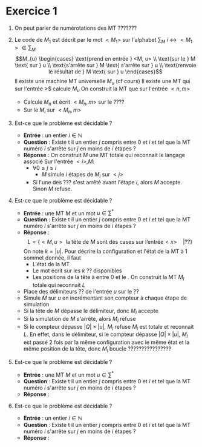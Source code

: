 # Exercice 1
1. On peut parler de numérotations des $\text{MT}$ ???????

2. Le code de $M_{1}$ est décrit par le mot $<M_{1}>$ sur l'alphabet $\sum_{M}$
	$i \leftrightarrow <M_{1}>\in\sum_{M}$
	$$M_{u}
	\begin{cases}
\text{prend en entrée } <M, u> \\
\text{sur le } M \text{ sur } u \\
\text{s'arrête sur } M \text{ s'arrête sur } u \\
\text{renvoie le résultat de } M \text{ sur } u
\end{cases}$$
	Il existe une machine $\text{MT}$ universelle $M_{u}$ (cf cours)
	Il existe une $\text{MT}$ qui sur l'entrée  >$ calcule $M_u$
	On construit la $\text{MT}$ que sur l'entrée $<n,m>$
	- Calcule $M_{n}$ et écrit $<M_{n},m>$ sur le ????
	- Sur le $M_{i}$ sur $<M_{n},m>$
	  
3. Est-ce que le problème est décidable ?
	- **Entrée** : un entier $i \in \mathbb{N}$
	- **Question** : Existe t il un entier $j$ compris entre $0$ et $i$ et tel que la $\text{MT}$ numéro $i$ s'arrête sur $j$ en moins de $i$ étapes ?
	- **Réponse** : On construit $M$ une $\text{MT}$ totale qui reconnait le langage associé
	  Sur l'entrée $<i>, M$:
		- $\forall 0 \leq j \leq i$
			- $M$ simule $i$ étapes de $M_{i}$ sur $<j>$
		- Si l'une des ??? s'est arrêté avant l'étape $i$, alors $M$ accepte. Sinon $M$ refuse.

4.  Est-ce que le problème est décidable ?
	- **Entrée** : une $\text{MT}$ $M$ et un mot $u \in \sum^*$
	- **Question** : Existe t il un entier $j$ compris entre $0$ et $i$ et tel que la $\text{MT}$ numéro $i$ s'arrête sur $j$ en moins de $i$ étapes ?
	- **Réponse** : 
	  $$L=\{ <M,u> \text{ la tête de } M \text{ sont des cases sur l'entrée} <x> ~~~~| ?? \}$$
	  On note $k=|u|$. Pour décrire la configuration et l'état de la $\text{MT}$ à 1 sommet donnée, il faut
		- L'état de la $\text{MT}$ 
		- Le mot écrit sur les $k$ ?? disponibles
		- Les positions de la tête à entre $0$ et le .
	On construit la $\text{MT}$ $M_{l}$ totale qui reconnait $L$
	- Place des délimiteurs ?? de l'entrée $u$ sur le ??
	- Simule $M$ sur $u$ en incrémentant son compteur à chaque étape de simulation
	- Si la tête de $M$ dépasse le délimiteur, donc $M_{l}$ accepte
	- Si la simulation de $M$ s'arrête, alors $M_{l}$ refuse
	- Si le compteur dépasse $|Q|\times|u|$, $M_{l}$ refuse
	$M_{l}$ est totale et reconnait $L$. En effet, dans le délimiteur, si le compteur dépasse $|Q|\times|u|$, $M_{l}$ est passé 2 fois par la même configuration avec le même état et la même position de la tête, donc $M_l$ boucle ???????????????? 

5.  Est-ce que le problème est décidable ?
	- **Entrée** : une $\text{MT}$ $M$ et un mot $u \in \sum^*$
	- **Question** : Existe t il un entier $j$ compris entre $0$ et $i$ et tel que la $\text{MT}$ numéro $i$ s'arrête sur $j$ en moins de $i$ étapes ?
	- **Réponse** : 
	  
6.  Est-ce que le problème est décidable ?
	- **Entrée** : un entier $i \in \mathbb{N}$
	- **Question** : Existe t il un entier $j$ compris entre $0$ et $i$ et tel que la $\text{MT}$ numéro $i$ s'arrête sur $j$ en moins de $i$ étapes ?
	- **Réponse** : 